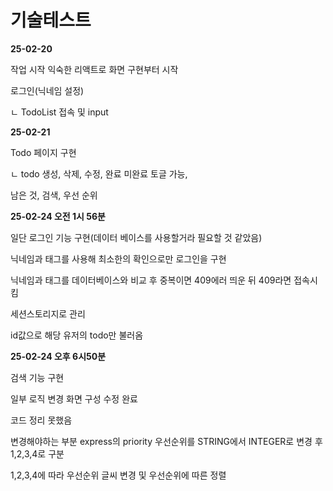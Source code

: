 # 기술테스트

<strong>25-02-20</strong>
<p>작업 시작 익숙한 리액트로 화면 구현부터 시작</p>
<p>로그인(닉네임 설정)</p>
<p>ㄴ TodoList 접속 및 input</p>

<strong>25-02-21</strong>
<p>Todo 페이지 구현</p>
<p>ㄴ todo 생성, 삭제, 수정, 완료 미완료 토글 가능,</p>
<p>남은 것, 검색, 우선 순위</p>


<strong>25-02-24 오전 1시 56분</strong>
<p>일단 로그인 기능 구현(데이터 베이스를 사용할거라 필요할 것 같았음)</p>
<p>닉네임과 태그를 사용해 최소한의 확인으로만 로그인을 구현</p>
<p>닉네임과 태그를 데이터베이스와 비교 후 중복이면 409에러 띄운 뒤 409라면 접속시킴</p>
<p>세션스토리지로 관리</p>
<p>id값으로 해당 유저의 todo만 불러옴</p>

<strong>25-02-24 오후 6시50분</strong>
<p> 검색 기능 구현</p>
<p>일부 로직 변경 화면 구성 수정 완료</p>
<p>코드 정리 못했음</p>
<p> 변경해야하는 부분 express의 priority 우선순위를 STRING에서 INTEGER로 변경 후 1,2,3,4로 구분</p>
<p>1,2,3,4에 따라 우선순위 글씨 변경 및 우선순위에 따른 정렬</p>
